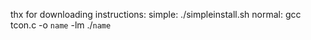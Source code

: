 thx for downloading
instructions:
  simple:
    ./simpleinstall.sh
  normal:
    gcc tcon.c -o `name` -lm
    ./`name`
